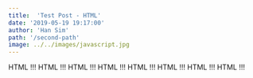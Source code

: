 ```yaml
---
title:  'Test Post - HTML'
date: '2019-05-19 19:17:00'
author: 'Han Sim'
path: '/second-path'
image: ../../images/javascript.jpg
---
```


HTML !!!
HTML !!!
HTML !!!
HTML !!!
HTML !!!
HTML !!!
HTML !!!
HTML !!!